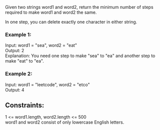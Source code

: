 Given two strings word1 and word2, return the minimum number of steps required to make word1 and word2 the same.  

In one step, you can delete exactly one character in either string.  

 

### Example 1:  
   
Input: word1 = "sea", word2 = "eat"  
Output: 2   
Explanation: You need one step to make "sea" to "ea" and another step to make "eat" to "ea".   
### Example 2:  

Input: word1 = "leetcode", word2 = "etco"  
Output: 4  
 

## Constraints:  
  
1 <= word1.length, word2.length <= 500  
word1 and word2 consist of only lowercase English letters.  
